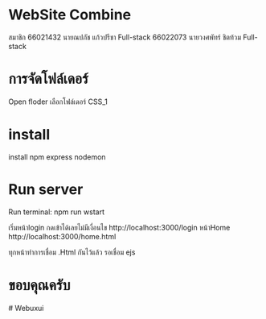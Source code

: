 ﻿# WebSite Combine
สมาชิก
66021432 นายณปภัช แก้วปรีชา Full-stack
66022073 นายวงศพัทร์ ชิตท้วม Full-stack

# การจัดโฟล์เดอร์
Open floder เลือกโฟล์เดอร์ CSS_1
# install
install npm express nodemon 
# Run server
Run terminal: npm run wstart

เริ่มหน้าlogin กดเข้าได้เลยไม่มีเงื่อนไข
http://localhost:3000/login
หน้าHome
http://localhost:3000/home.html

ทุกหน้าทำการเชื่อม .Html กันไว้แล้ว
รอเชื่อม ejs 

# ขอบคุณครับ
#   W e b u x u i  
 